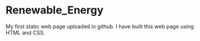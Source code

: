 # Renewable_Energy
My first static web page uploaded in github. I have built this web page using HTML and CSS.  
